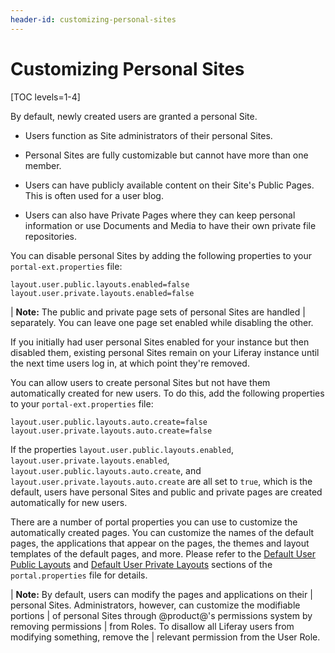 ```yaml
---
header-id: customizing-personal-sites
---
```


# Customizing Personal Sites

[TOC levels=1-4]

By default, newly created users are granted a personal Site.

-  Users function as Site administrators of their personal Sites.

-  Personal Sites are fully customizable but cannot have more than one member. 

-  Users can have publicly available content on their Site's Public Pages.
   This is often used for a user blog.
 
-  Users can also have Private Pages where they can keep personal information
   or use Documents and Media to have their own private file repositories.

You can disable personal Sites by adding the following properties to your
`portal-ext.properties` file:

    layout.user.public.layouts.enabled=false
    layout.user.private.layouts.enabled=false

| **Note:** The public and private page sets of personal Sites are handled
| separately. You can leave one page set enabled while disabling the other.

If you initially had user personal Sites enabled for your instance but then
disabled them, existing personal Sites remain on your Liferay instance until the
next time users log in, at which point they're removed.

You can allow users to create personal Sites but not have them automatically
created for new users. To do this, add the following properties to your
`portal-ext.properties` file:

    layout.user.public.layouts.auto.create=false
    layout.user.private.layouts.auto.create=false

If the properties `layout.user.public.layouts.enabled`,
`layout.user.private.layouts.enabled`, `layout.user.public.layouts.auto.create`,
and `layout.user.private.layouts.auto.create` are all set to `true`, which is
the default, users have personal Sites and public and private pages are
created automatically for new users.

There are a number of portal properties you can use to customize the 
automatically created pages. You can customize the names of the default pages, 
the applications that appear on the pages, the themes and layout templates of 
the default pages, and more. Please refer to the 
[Default User Public Layouts](https://docs.liferay.com/portal/7.1-latest/propertiesdoc/portal.properties.html#Default%20User%20Public%20Layouts) 
and 
[Default User Private Layouts](https://docs.liferay.com/portal/7.1-latest/propertiesdoc/portal.properties.html#Default%20User%20Private%20Layouts)
sections of the `portal.properties` file for details.

| **Note:** By default, users can modify the pages and applications on their
| personal Sites. Administrators, however, can customize the modifiable portions
| of personal Sites through @product@'s permissions system by removing permissions
| from Roles. To disallow all Liferay users from modifying something, remove the
| relevant permission from the User Role.

